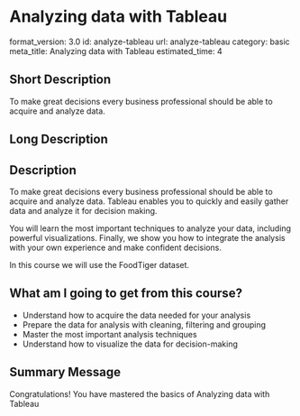 # Analyzing data with Tableau 
format_version: 3.0
id: analyze-tableau
url: analyze-tableau
category: basic
meta_title: Analyzing data with Tableau
estimated_time: 4


## Short Description

To make great decisions every business professional should be able to acquire and analyze data.

## Long Description

<div class="course_information description-div">
<h2>Description</h2>
<p>To make great decisions every business professional should be able to acquire and analyze data. Tableau enables you to quickly and easily gather data and analyze it for decision making.</p>
<p>You will learn the most important techniques to analyze your data, including powerful visualizations. Finally, we show you how to integrate the analysis with your own experience and make confident decisions.</p>
<p>In this course we will use the FoodTiger dataset.</p>
</div>


<div class="course_information profits-div">
<h2>What am I going to get from this course?</h2>
<ul>
	<li>Understand how to acquire the data needed for your analysis</li>
	<li>Prepare the data for analysis with cleaning, filtering and grouping</li>
	<li>Master the most important analysis techniques</li>
	<li>Understand how to visualize the data for decision-making</li>
</ul>
</div>



## Summary Message

Congratulations! You have mastered the basics of Analyzing data with Tableau
